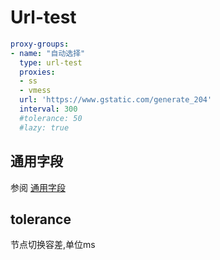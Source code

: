 # Url-test

```{.yaml linenums="1"}
proxy-groups:
- name: "自动选择"
  type: url-test
  proxies:
  - ss
  - vmess
  url: 'https://www.gstatic.com/generate_204'
  interval: 300
  #tolerance: 50
  #lazy: true
```

## 通用字段

参阅 [通用字段](./index.md)

## tolerance

节点切换容差,单位ms
